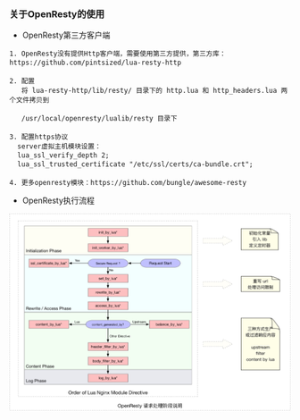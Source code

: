 ###    关于OpenResty的使用

* OpenResty第三方客户端
```
1. OpenResty没有提供Http客户端，需要使用第三方提供，第三方库：https://github.com/pintsized/lua-resty-http

2. 配置
   将 lua-resty-http/lib/resty/ 目录下的 http.lua 和 http_headers.lua 两个文件拷贝到
   
   /usr/local/openresty/lualib/resty 目录下
   
3. 配置https协议
  server虚拟主机模块设置：
  lua_ssl_verify_depth 2;
  lua_ssl_trusted_certificate "/etc/ssl/certs/ca-bundle.crt";

4. 更多openresty模块：https://github.com/bungle/awesome-resty

```
* OpenResty执行流程

![](https://github.com/Yangliangfeng/Linux/raw/master/file/images/openresty.png)
